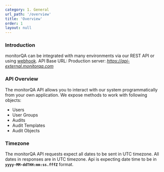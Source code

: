 ```yaml
---
category: 1. General
url_path: '/overview'
title: 'Overview'
order: 1
layout: null
---
```


### Introduction
monitorQA can be integrated with many environments via our REST API or using [webhook](#/webhook).
API Base URL:
Production server: *https://api-external.monitorqa.com*


### API Overview
The monitorQA API allows you to interact with our system programmatically from your own application. We expose methods to work with following objects:
* Users
* User Groups
* Audits
* Audit Templates
* Audit Objects

### Timezone
The monitorQA API requests expect all dates to be sent in UTC timezone. All dates in responses are in UTC timezone.
Api is expecting date time to be in **`yyyy-MM-ddTHH:mm:ss.fffZ`** format.